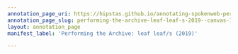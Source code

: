 ```yaml
---
annotation_page_uri: https://hipstas.github.io/annotating-spokenweb-performances/annotations/performing-the-archive-leaf-leaf-s-2019--canvas-1-2019.json
annotation_page_slug: performing-the-archive-leaf-leaf-s-2019--canvas-1-2019
layout: annotation_page
manifest_label: 'Performing the Archive: leaf leaf/s (2019)'

---
```


